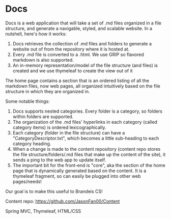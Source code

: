 # Docs

Docs is a web application that will take a set of .md files organized in a file structure, and generate a navigable, styled, and scalable website.  In a nutshell, here's how it works:

1.  Docs retrieves the collection of .md files and folders to generate a website out of from the repository where it is hosted at.
2.  Every .md file is converted to a .html.  We use GRIP so flavored markdown is also supported.
3.  An in-memory representation/model of the file structure (and files) is created and we use thymeleaf to create the view out of it

The home page contains a section that is an ordered listing of all the markdown files, now web pages, all organized intuitively based on the file structure in which they are organized in.  

Some notable things:
1.  Docs supports nested categories.  Every folder is a category, so folders within folders are supported.
2.  The organization of the .md files' hyperlinks in each category (called category items) is ordered lexicographically.
3.  Each category (folder in the file structure) can have a "CategoryDescriptor.txt", which becomes a little sub-heading to each category heading.
4.  When a change is made to the content repository (content repo stores the file structure/folders/.md files that make up the content of the site), it sends a ping to the web app to update itself.
5.  The important bit for the front-end is "core", aka the section of the home page that is dynamically generated based on the content.  It is a thymeleaf fragment, so can easily be plugged into other web pages/needs!

Our goal is to make this useful to Brandeis CS!

Content repo:  https://github.com/JasonFan00/Content

Spring MVC, Thymeleaf, HTML/CSS
